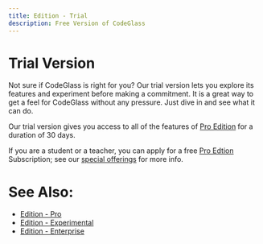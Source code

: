 ```yaml
---
title: Edition - Trial
description: Free Version of CodeGlass
---
```

# Trial Version
Not sure if CodeGlass is right for you? Our trial version lets you explore its features and experiment before making a commitment. It is a great way to get a feel for CodeGlass without any pressure. Just dive in and see what it can do.

Our trial version gives you access to all of the features of [Pro Edition](Pro.md) for a duration of 30 days.



If you are a student or a teacher, you can apply for a free [Pro Edtion](Pro.md) Subscription; see our [special offerings](../LicenseTypes/SpecialOffers.md) for more info.

# See Also:
- [Edition - Pro](Pro.md)
- [Edition - Experimental](Experimental.md)
- [Edition - Enterprise](Enterprise.md)

